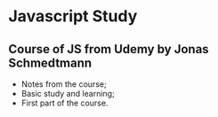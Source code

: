 # Javascript Study

## Course of JS from Udemy by Jonas Schmedtmann

- Notes from the course;
- Basic study and learning;
- First part of the course.
